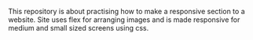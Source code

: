 This repository is about practising how to make a responsive section to a website.
Site uses flex for arranging images and is made responsive for medium and small sized screens using css.

